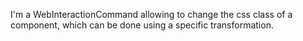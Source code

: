 I'm a WebInteractionCommand allowing to change the css class of a component, which can be done using a specific transformation.